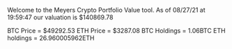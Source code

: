 Welcome to the Meyers Crypto Portfolio Value tool. 
As of 08/27/21 at 19:59:47 our valuation is $140869.78 

BTC Price = $49292.53
 ETH Price = $3287.08
BTC Holdings = 1.06BTC
 ETH holdings = 26.960005962ETH 
